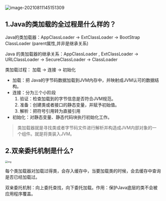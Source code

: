 ![image-20210811145151309](E:\学习笔记\img\java类加载1.png)

## 1.Java的类加载的全过程是什么样的？

Java的类加载器：AppClassLoader -> ExtClassLoader -> BootStrap ClassLoader   (parent属性,并非是继承关系)

Java 的类加载器的继承关系：AppClassLoader , ExtClassLoader  ->   URLClassLoader  ->  SecureClassLoader ->  ClassLoader

类加载过程：  加载  ->  连接   ->  初始化 

- 加载：把 Java的字节码数据加载到JVM内存中，并映射成JVM认可的数据结构。
- 连接：分为三个小阶段
  1. 验证：检查加载到的字节信息是否符合JVM规范。
  2. 准备：创建类或者接口的静态变量，并赋予初始值。
  3. 解析：把符号引用转为直接引用
- 初始化：对静态变量、静态代码块执行初始化工作。

> 类加载器就是寻找类或者字节码文件进行解析并构造成JVM内部对象的一个组件。就是将类装入JVM。

## 2.双亲委托机制是什么?

<img src="E:\学习笔记\img\java类加载2.png" alt="img" style="zoom:50%;" />

每个类加载器对加载过得类，会存入缓存中，当要加载类的时候，会去缓存中查询是否已经加载过。

双亲委托机制：向上委托查找，向下委托加载。作用：保护Java底层的类不会被应用程序覆盖。



